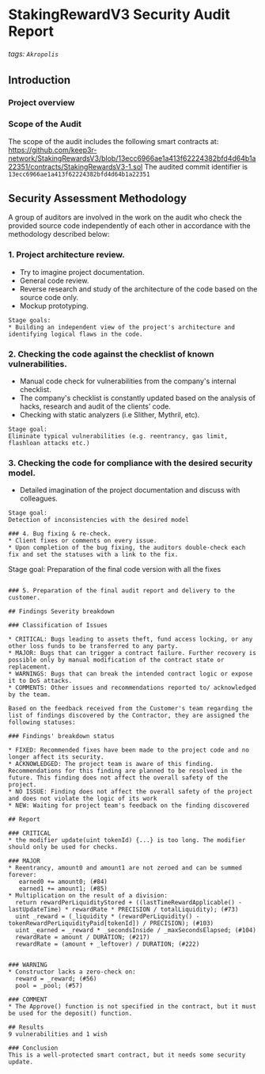 # StakingRewardV3 Security Audit Report

###### tags: `Akropolis`

## Introduction

### Project overview

### Scope of the Audit
The scope of the audit includes the following smart contracts at:
 https://github.com/keep3r-network/StakingRewardsV3/blob/13ecc6966ae1a413f62224382bfd4d64b1a22351/contracts/StakingRewardsV3-1.sol
The audited commit identifier is `13ecc6966ae1a413f62224382bfd4d64b1a22351`

## Security Assessment Methodology

A group of auditors are involved in the work on the audit who check the provided source code independently of each other in accordance with the methodology described below:

### 1. Project architecture review.

* Try to imagine project documentation.
* General code review.
* Reverse research and study of the architecture of the code based on the source code only.
* Mockup prototyping.

```
Stage goals:
* Building an independent view of the project's architecture and identifying logical flaws in the code.
```

### 2. Checking the code against the checklist of known vulnerabilities.

* Manual code check for vulnerabilities from the company's internal checklist.
* The company's checklist is constantly updated based on the analysis of hacks, research and audit of the clients’ code.
* Checking with static analyzers (i.e Slither, Mythril, etc).

```
Stage goal: 
Eliminate typical vulnerabilities (e.g. reentrancy, gas limit, flashloan attacks etc.)
```

### 3. Checking the code for compliance with the desired security model.

* Detailed imagination of the project documentation and discuss with colleagues.

```
Stage goal: 
Detection of inconsistencies with the desired model

### 4. Bug fixing & re-check.
* Client fixes or comments on every issue.
* Upon completion of the bug fixing, the auditors double-check each fix and set the statuses with a link to the fix.

```
Stage goal:
Preparation of the final code version with all the fixes
```

### 5. Preparation of the final audit report and delivery to the customer.

## Findings Severity breakdown

### Classification of Issues

* CRITICAL: Bugs leading to assets theft, fund access locking, or any other loss funds to be transferred to any party.
* MAJOR: Bugs that can trigger a contract failure. Further recovery is possible only by manual modification of the contract state or replacement.
* WARNINGS: Bugs that can break the intended contract logic or expose it to DoS attacks.
* COMMENTS: Other issues and recommendations reported to/ acknowledged by the team.

Based on the feedback received from the Customer's team regarding the list of findings discovered by the Contractor, they are assigned the following statuses:

### Findings' breakdown status

* FIXED: Recommended fixes have been made to the project code and no longer affect its security.
* ACKNOWLEDGED: The project team is aware of this finding. Recommendations for this finding are planned to be resolved in the future. This finding does not affect the overall safety of the project.
* NO ISSUE: Finding does not affect the overall safety of the project and does not violate the logic of its work
* NEW: Waiting for project team's feedback on the finding discovered

## Report

### CRITICAL
* the modifier update(uint tokenId) {...} is too long. The modifier should only be used for checks.

### MAJOR
* Reentrancy, amount0 and amount1 are not zeroed and can be summed forever:
   earned0 += amount0; (#84)
   earned1 += amount1; (#85)
* Multiplication on the result of a division:
  return rewardPerLiquidityStored + ((lastTimeRewardApplicable() - lastUpdateTime) * rewardRate * PRECISION / totalLiquidity); (#73)
  uint _reward = (_liquidity * (rewardPerLiquidity() - tokenRewardPerLiquidityPaid[tokenId]) / PRECISION); (#103)
  uint _earned = _reward * _secondsInside / _maxSecondsElapsed; (#104)
  rewardRate = amount / DURATION; (#217)
  rewardRate = (amount + _leftover) / DURATION; (#222)


### WARNING
* Constructor lacks a zero-check on:
  reward = _reward; (#56)
  pool = _pool; (#57)
  
### COMMENT
* The Approve() function is not specified in the contract, but it must be used for the deposit() function.

## Results
9 vulnerabilities and 1 wish

### Conclusion
This is a well-protected smart contract, but it needs some security update.
